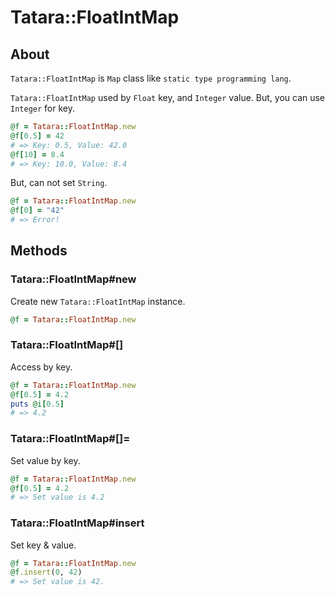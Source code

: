 # Tatara::FloatIntMap
## About

`Tatara::FloatIntMap` is `Map` class like `static type programming lang`.

`Tatara::FloatIntMap` used by `Float` key, and `Integer` value.
But, you can use `Integer` for key.

```ruby
@f = Tatara::FloatIntMap.new
@f[0.5] = 42
# => Key: 0.5, Value: 42.0
@f[10] = 8.4
# => Key: 10.0, Value: 8.4
```

But, can not set `String`.

```ruby
@f = Tatara::FloatIntMap.new
@f[0] = "42"
# => Error!
```

## Methods
### Tatara::FloatIntMap#new

Create new `Tatara::FloatIntMap` instance.
```ruby
@f = Tatara::FloatIntMap.new
```

### Tatara::FloatIntMap#\[\]

Access by key.

```ruby
@f = Tatara::FloatIntMap.new
@f[0.5] = 4.2
puts @i[0.5]
# => 4.2
```

### Tatara::FloatIntMap#\[\]=

Set value by key.

```ruby
@f = Tatara::FloatIntMap.new
@f[0.5] = 4.2
# => Set value is 4.2
```


### Tatara::FloatIntMap#insert

Set key & value.

```ruby
@f = Tatara::FloatIntMap.new
@f.insert(0, 42)
# => Set value is 42.
```